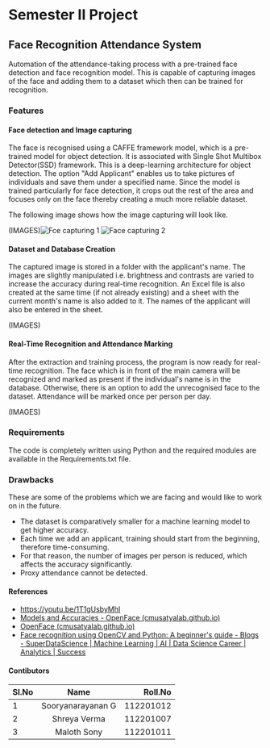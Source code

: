 # Semester II Project

## Face Recognition Attendance System


Automation of the attendance-taking process with a pre-trained face detection and face recognition model. This is capable of capturing images of the face and adding them to a dataset which then can be trained for recognition.

### Features
#### Face detection and Image capturing

The face is recognised using a CAFFE framework model, which is a pre-trained model for object detection. It is associated with Single Shot Multibox Detector(SSD) framework. This is a deep-learning architecture for object detection. 
The option "Add Applicant" enables us to take pictures of individuals and save them under a specified name. Since the model is trained particularly for face detection, it crops out the rest of the area and focuses only on the face thereby creating a much more reliable dataset.

The following image shows how the image capturing will look like.

(IMAGES)![Fce capturing 1](https://github.com/Sn-G-m/Project-Sem_II/assets/133529150/526b9242-a42f-4979-8223-5aa8cd7530d9)
![Face capturing 2](https://github.com/Sn-G-m/Project-Sem_II/assets/133529150/93d1ed87-ea75-41b5-86fb-1989307d5f92)


#### Dataset and Database Creation

The captured image is stored in a folder with the applicant's name. The images are slightly manipulated i.e. brightness and contrasts are varied to increase the accuracy during real-time recognition. An Excel file is also created at the same time (if not already existing) and a sheet with the current month's name is also added to it. 
The names of the applicant will also be entered in the sheet.

(IMAGES)

#### Real-Time Recognition and Attendance Marking

After the extraction and training process, the program is now ready for real-time recognition. The face which is in front of the main camera will be recognized and marked as present if the individual's name is in the database. Otherwise, there is an option to add the unrecognised face to the dataset. Attendance will be marked once per person per day.

(IMAGES)

### Requirements

The code is completely written using Python and the required modules are available in the Requirements.txt file.

### Drawbacks

These are some of the problems which we are facing and would like to work on in the future.

* The dataset is comparatively smaller for a machine learning model to get higher accuracy.
* Each time we add an applicant, training should start from the beginning, therefore time-consuming.
* For that reason, the number of images per person is reduced, which affects the accuracy significantly.
* Proxy attendance cannot be detected.

#### References

+ https://youtu.be/1T1gUsbyMhI
+ [Models and Accuracies - OpenFace (cmusatyalab.github.io)](https://cmusatyalab.github.io/openface/models-and-accuracies/) 
+ [OpenFace (cmusatyalab.github.io)](https://cmusatyalab.github.io/openface/)
+ [Face recognition using OpenCV and Python: A beginner's guide - Blogs - SuperDataScience | Machine Learning | AI | Data Science Career | Analytics | Success](https://www.superdatascience.com/blogs/opencv-face-recognition)


#### Contibutors

| Sl.No  | Name  | Roll.No |
| :------------ |:---------------:| -----:|
| 1      | Sooryanarayanan G | 112201012 |
| 2      | Shreya Verma        |   112201007 |
| 3 | Maloth Sony        |    112201011 |



